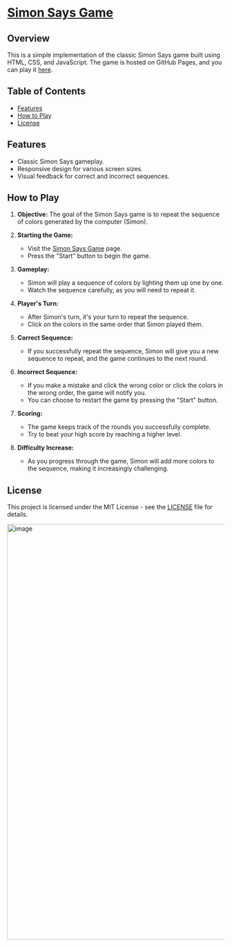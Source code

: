# [Simon Says Game](https://suyashgaurav.github.io/Simon-game/)

## Overview

This is a simple implementation of the classic Simon Says game built using HTML, CSS, and JavaScript. The game is hosted on GitHub Pages, and you can play it [here](https://suyashgaurav.github.io/Simon-game/).

## Table of Contents

- [Features](#features)
- [How to Play](#how-to-play)
- [License](#license)

## Features

- Classic Simon Says gameplay.
- Responsive design for various screen sizes.
- Visual feedback for correct and incorrect sequences.

## How to Play

1. **Objective:** The goal of the Simon Says game is to repeat the sequence of colors generated by the computer (Simon).

2. **Starting the Game:**
   - Visit the [Simon Says Game](https://suyashgaurav.github.io/Simon-game/) page.
   - Press the "Start" button to begin the game.

3. **Gameplay:**
   - Simon will play a sequence of colors by lighting them up one by one.
   - Watch the sequence carefully, as you will need to repeat it.

4. **Player's Turn:**
   - After Simon's turn, it's your turn to repeat the sequence.
   - Click on the colors in the same order that Simon played them.

5. **Correct Sequence:**
   - If you successfully repeat the sequence, Simon will give you a new sequence to repeat, and the game continues to the next round.

6. **Incorrect Sequence:**
   - If you make a mistake and click the wrong color or click the colors in the wrong order, the game will notify you.
   - You can choose to restart the game by pressing the "Start" button.

7. **Scoring:**
   - The game keeps track of the rounds you successfully complete.
   - Try to beat your high score by reaching a higher level.

8. **Difficulty Increase:**
   - As you progress through the game, Simon will add more colors to the sequence, making it increasingly challenging.

## License
This project is licensed under the MIT License - see the [LICENSE](https://github.com/SuyashGaurav/Simon-game/blob/main/LICENSE) file for details.

<img width="960" alt="image" src="https://github.com/SuyashGaurav/Simon-game/assets/102952185/50c998e0-2c62-49b5-a2de-fa4730703611">
